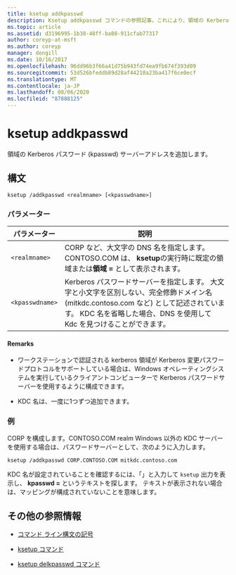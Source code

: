 ```yaml
---
title: ksetup addkpasswd
description: Ksetup addkpasswd コマンドの参照記事。これにより、領域の Kerberos パスワード (kpasswd) サーバーアドレスが追加されます。
ms.topic: article
ms.assetid: d3196995-1b38-48ff-ba08-911cfab77317
author: coreyp-at-msft
ms.author: coreyp
manager: dongill
ms.date: 10/16/2017
ms.openlocfilehash: 96dd96b3f66a41d75b943fd74ea9fb674f393d09
ms.sourcegitcommit: 53d526bfeddb89d28af44210a23ba417f6ce0ecf
ms.translationtype: MT
ms.contentlocale: ja-JP
ms.lasthandoff: 08/06/2020
ms.locfileid: "87888125"
---
```

# <a name="ksetup-addkpasswd"></a>ksetup addkpasswd

領域の Kerberos パスワード (kpasswd) サーバーアドレスを追加します。

## <a name="syntax"></a>構文

```
ksetup /addkpasswd <realmname> [<kpasswdname>]
```

### <a name="parameters"></a>パラメーター

| パラメーター | 説明 |
| --------- | ----------- |
| `<realmname>` | CORP など、大文字の DNS 名を指定します。CONTOSO.COM は、 **ksetup**の実行時に既定の領域または**領域 =** として表示されます。 |
| `<kpasswdname>` | Kerberos パスワードサーバーを指定します。 大文字と小文字を区別しない、完全修飾ドメイン名 (mitkdc.contoso.com など) として記述されています。 KDC 名を省略した場合、DNS を使用して Kdc を見つけることができます。 |

#### <a name="remarks"></a>Remarks

- ワークステーションで認証される kerberos 領域が Kerberos 変更パスワードプロトコルをサポートしている場合は、Windows オペレーティングシステムを実行しているクライアントコンピューターで Kerberos パスワードサーバーを使用するように構成できます。

- KDC 名は、一度に1つずつ追加できます。

### <a name="examples"></a>例

CORP を構成します。CONTOSO.COM realm Windows 以外の KDC サーバーを使用する場合は、パスワードサーバーとして、次のように入力します。

```
ksetup /addkpasswd CORP.CONTOSO.COM mitkdc.contoso.com
```

KDC 名が設定されていることを確認するには、「」と入力して `ksetup` 出力を表示し、 **kpasswd =** というテキストを探します。 テキストが表示されない場合は、マッピングが構成されていないことを意味します。

## <a name="additional-references"></a>その他の参照情報

- [コマンド ライン構文の記号](command-line-syntax-key.md)

- [ksetup コマンド](ksetup.md)

- [ksetup delkpasswd コマンド](ksetup-delkpasswd.md)

